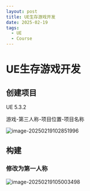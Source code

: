 ```yaml
---
layout: post
title: UE生存游戏开发
date: 2025-02-19
tags:
  - UE
  - Course
---
```




# UE生存游戏开发

## 创建项目

UE 5.3.2

游戏-第三人称-项目位置-项目名称

![image-20250219102851996](https://cdn.jsdelivr.net/gh/violet-wdream/Drawio/PNG/202502191028282.png)

## 构建

### 修改为第一人称



![image-20250219105003498](https://cdn.jsdelivr.net/gh/violet-wdream/Drawio/PNG/202502191050560.png)
